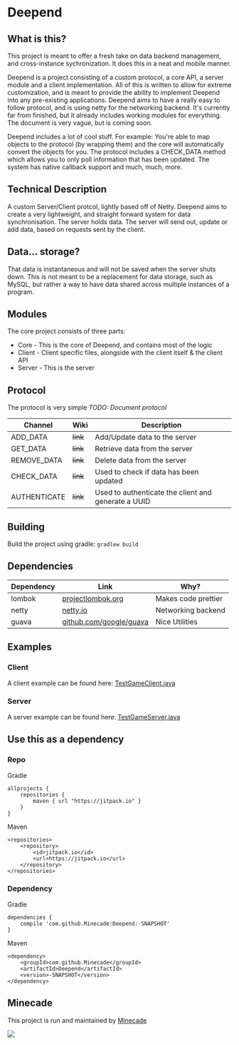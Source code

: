 # Deepend

## What is this?
This project is meant to offer a fresh take on data backend management, and cross-instance sychronization. It does this in a neat and mobile manner. 

Deepend is a project consisting of a custom protocol, a core API, a server module and a client implementation. All of this is written to allow for extreme customization, and is meant to provide the ability to implement Deepend into any pre-existing applications. Deepend aims to have a really easy to follow protocol, and is using netty for the networking backend. It's currently far from finished, but it already includes working modules for everything. The document is very vague, but is coming soon.

Deepend includes a lot of cool stuff. For example: You're able to map objects to the protocol (by wrapping them) and the core will automatically convert the objects for you. The protocol includes a CHECK_DATA method which allows you to only poll information that has been updated. The system has native callback support and much, much, more. 

## Technical Description
A custom Server/Client protcol, lightly based off of Netty. Deepend aims to 
create a very lightweight, and straight forward system for data synchronisation.
The server holds data. The server will send out, update or add data, based on
requests sent by the client.

## Data... storage?
That data is instantaneous and will not be saved when the server shuts down. This
is not meant to be a replacement for data storage, such as MySQL, but rather
a way to have data shared across multiple instances of a program.

## Modules
The core project consists of three parts:

* Core - This is the core of Deepend, and contains most of the logic
* Client - Client specific files, alongside with the client itself & the client API
* Server - This is the server

## Protocol
The protocol is very simple *TODO: Document protocol*

| Channel | Wiki | Description |
| --- | --- | --- |
| ADD_DATA | ~~link~~ | Add/Update data to the server |
| GET_DATA | ~~link~~ | Retrieve data from the server |
| REMOVE_DATA | ~~link~~ | Delete data from the server |
| CHECK_DATA | ~~link~~ | Used to check if data has been updated |
| AUTHENTICATE | ~~link~~ | Used to authenticate the client and generate a UUID |

## Building
Build the project using gradle: ```gradlew build```

## Dependencies
| Dependency | Link | Why? |
| --- | --- | --- |
| lombok | [projectlombok.org](https://projectlombok.org/) | Makes code prettier |
| netty | [netty.io](http://netty.io) | Networking backend |
| guava | [github.com/google/guava](https://github.com/google/guava) | Nice Utilities |

## Examples
### Client
A client example can be found here: [TestGameClient.java](https://github.com/DeependProject/Deepend/blob/master/Client/src/main/java/com/minecade/deepend/client/test/TestGameClient.java)

### Server
A server example can be found here: [TestGameServer.java](https://github.com/DeependProject/Deepend/blob/master/Server/src/main/java/com/minecade/deepend/server/test/TestGameServer.java)

## Use this as a dependency
### Repo
Gradle
```	
allprojects {
	repositories {
		maven { url "https://jitpack.io" }
	}
}
```
Maven
```
<repositories>
	<repository>
        <id>jitpack.io</id>
	    <url>https://jitpack.io</url>
	</repository>
</repositories>
```
### Dependency
Gradle
```
dependencies {
    compile 'com.github.Minecade:Deepend:-SNAPSHOT'
}
```

Maven
```
<dependency>
    <groupId>com.github.Minecade</groupId>
	<artifactId>Deepend</artifactId>
	<version>-SNAPSHOT</version>
</dependency>
```

## Minecade
This project is run and maintained by [Minecade](http://minecade.com)

![](http://files.enjin.com/265719/images/topMenu/logo_minecade.png)
